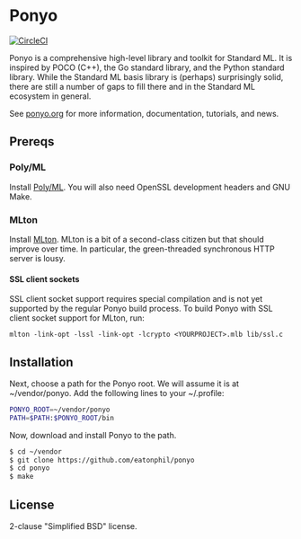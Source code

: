 # Ponyo

[![CircleCI](https://circleci.com/gh/eatonphil/ponyo.svg?style=svg)](https://circleci.com/gh/eatonphil/ponyo)

Ponyo is a comprehensive high-level library and toolkit for Standard ML.
It is inspired by POCO (C++), the Go standard library, and the Python standard
library. While the Standard ML basis library is (perhaps) surprisingly
solid, there are still a number of gaps to fill there and in the Standard
ML ecosystem in general.

See [ponyo.org](http://ponyo.org) for more information, documentation,
tutorials, and news.

## Prereqs

### Poly/ML

Install [Poly/ML](https://github.com/polyml/polyml). You will also need
OpenSSL development headers and GNU Make.

### MLton

Install [MLton](https://github.com/MLton/mlton). MLton is a bit of a
second-class citizen but that should improve over time. In particular,
the green-threaded synchronous HTTP server is lousy.

#### SSL client sockets

SSL client socket support requires special compilation and is not yet
supported by the regular Ponyo build process. To build Ponyo with SSL
client socket support for MLton, run:

```
mlton -link-opt -lssl -link-opt -lcrypto <YOURPROJECT>.mlb lib/ssl.c
```

## Installation

Next, choose a path for the Ponyo root. We will assume it is at ~/vendor/ponyo.
Add the following lines to your ~/.profile:

```bash
PONYO_ROOT=~/vendor/ponyo
PATH=$PATH:$PONYO_ROOT/bin
```

Now, download and install Ponyo to the path.

```bash
$ cd ~/vendor
$ git clone https://github.com/eatonphil/ponyo
$ cd ponyo
$ make
```

## License

2-clause "Simplified BSD" license.
